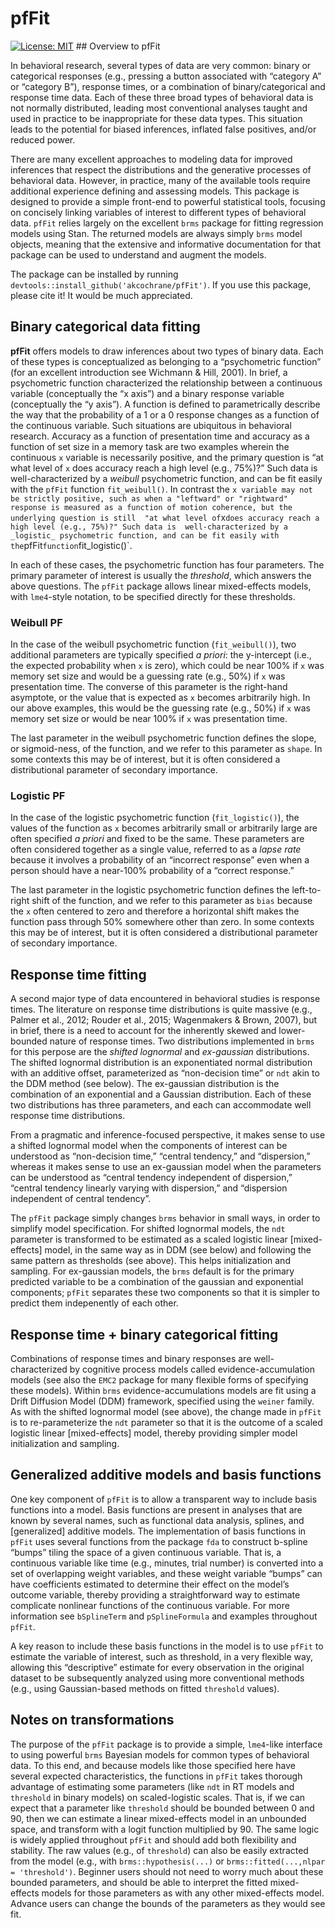 <!-- README.md is generated from README.Rmd. Please edit that file -->

# pfFit

[![License:
MIT](https://img.shields.io/badge/License-MIT-yellow.svg)](https://opensource.org/licenses/MIT)
\#\# Overview to pfFit

In behavioral research, several types of data are very common: binary or
categorical responses (e.g., pressing a button associated with “category
A” or “category B”), response times, or a combination of
binary/categorical and response time data. Each of these three broad
types of behavioral data is not normally distributed, leading most
conventional analyses taught and used in practice to be inappropriate
for these data types. This situation leads to the potential for biased
inferences, inflated false positives, and/or reduced power.

There are many excellent approaches to modeling data for improved
inferences that respect the distributions and the generative processes
of behavioral data. However, in practice, many of the available tools
require additional experience defining and assessing models. This
package is designed to provide a simple front-end to powerful
statistical tools, focusing on concisely linking variables of interest
to different types of behavioral data. `pfFit` relies largely on the
excellent `brms` package for fitting regression models using Stan. The
returned models are always simply `brms` model objects, meaning that the
extensive and informative documentation for that package can be used to
understand and augment the models.

The package can be installed by running
`devtools::install_github('akcochrane/pfFit')`. If you use this package,
please cite it! It would be much appreciated.

## Binary categorical data fitting

**pfFit** offers models to draw inferences about two types of binary
data. Each of these types is conceptualized as belonging to a
“psychometric function” (for an excellent introduction see Wichmann &
Hill, 2001). In brief, a psychometric function characterized the
relationship between a continuous variable (conceptually the “x axis”)
and a binary response variable (conceptually the “y axis”). A function
is defined to parametrically describe the way that the probability of a
1 or a 0 response changes as a function of the continuous variable. Such
situations are ubiquitous in behavioral research. Accuracy as a function
of presentation time and accuracy as a function of set size in a memory
task are two examples wherein the continuous `x` variable is necessarily
positive, and the primary question is “at what level of `x` does
accuracy reach a high level (e.g., 75%)?” Such data is
well-characterized by a *weibull* psychometric function, and can be fit
easily with the `pfFit` function `fit_weibull()`. In contrast the
`x variable may not be strictly positive, such as when a "leftward" or "rightward" response is measured as a function of motion coherence, but the underlying question is still  "at what level of`x`does accuracy reach a high level (e.g., 75%)?" Such data is  well-characterized by a _logistic_ psychometric function, and can be fit easily with the`pfFit`function`fit_logistic()\`.

In each of these cases, the psychometric function has four parameters.
The primary parameter of interest is usually the *threshold*, which
answers the above questions. The `pfFit` package allows linear
mixed-effects models, with `lme4`-style notation, to be specified
directly for these thresholds.

### Weibull PF

In the case of the weibull psychometric function (`fit_weibull()`), two
additional parameters are typically specified *a priori*: the
y-intercept (i.e., the expected probability when `x` is zero), which
could be near 100% if `x` was memory set size and would be a guessing
rate (e.g., 50%) if `x` was presentation time. The converse of this
parameter is the right-hand asymptote, or the value that is expected as
`x` becomes arbitrarily high. In our above examples, this would be the
guessing rate (e.g., 50%) if `x` was memory set size or would be near
100% if `x` was presentation time.

The last parameter in the weibull psychometric function defines the
slope, or sigmoid-ness, of the function, and we refer to this parameter
as `shape`. In some contexts this may be of interest, but it is often
considered a distributional parameter of secondary importance.

### Logistic PF

In the case of the logistic psychometric function (`fit_logistic()`),
the values of the function as `x` becomes arbitrarily small or
arbitrarily large are often specified *a priori* and fixed to be the
same. These parameters are often considered together as a single value,
referred to as a *lapse rate* because it involves a probability of an
“incorrect response” even when a person should have a near-100%
probability of a “correct response.”

The last parameter in the logistic psychometric function defines the
left-to-right shift of the function, and we refer to this parameter as
`bias` because the `x` often centered to zero and therefore a horizontal
shift makes the function pass through 50% somewhere other than zero. In
some contexts this may be of interest, but it is often considered a
distributional parameter of secondary importance.

## Response time fitting

A second major type of data encountered in behavioral studies is
response times. The literature on response time distributions is quite
massive (e.g., Palmer et al., 2012; Rouder et al., 2015; Wagenmakers &
Brown, 2007), but in brief, there is a need to account for the
inherently skewed and lower-bounded nature of response times. Two
distributions implemented in `brms` for this perpose are the *shifted
lognormal* and *ex-gaussian* distributions. The shifted lognormal
distribution is an exponentiated normal distribution with an additive
offset, parameterized as “non-decision time” or `ndt` akin to the DDM
method (see below). The ex-gaussian distribution is the combination of
an exponential and a Gaussian distribution. Each of these two
distributions has three parameters, and each can accommodate well
response time distributions.

From a pragmatic and inference-focused perspective, it makes sense to
use a shifted lognormal model when the components of interest can be
understood as “non-decision time,” “central tendency,” and “dispersion,”
whereas it makes sense to use an ex-gaussian model when the parameters
can be understood as “central tendency independent of dispersion,”
“central tendency linearly varying with dispersion,” and “dispersion
independent of central tendency”.

The `pfFit` package simply changes `brms` behavior in small ways, in
order to simplify model specification. For shifted lognormal models, the
`ndt` parameter is transformed to be estimated as a scaled logistic
linear \[mixed-effects\] model, in the same way as in DDM (see below)
and following the same pattern as thresholds (see above). This helps
initialization and sampling. For ex-gaussian models, the `brms` default
is for the primary predicted variable to be a combination of the
gaussian and exponential components; `pfFit` separates these two
components so that it is simpler to predict them indepenently of each
other.

## Response time + binary categorical fitting

Combinations of response times and binary responses are
well-characterized by cognitive process models called
evidence-accumulation models (see also the `EMC2` package for many
flexible forms of specifying these models). Within `brms`
evidence-accumulations models are fit using a Drift Diffusion Model
(DDM) framework, specified using the `weiner` family. As with the
shifted lognormal model (see above), the change made in `pfFit` is to
re-parameterize the `ndt` parameter so that it is the outcome of a
scaled logistic linear \[mixed-effects\] model, thereby providing
simpler model initialization and sampling.

## Generalized additive models and basis functions

One key component of `pfFit` is to allow a transparent way to include
basis functions into a model. Basis functions are present in analyses
that are known by several names, such as functional data analysis,
splines, and \[generalized\] additive models. The implementation of
basis functions in `pfFit` uses several functions from the package `fda`
to construct b-spline “bumps” tiling the space of a given continuous
variable. That is, a continuous variable like time (e.g., minutes, trial
number) is converted into a set of overlapping weight variables, and
these weight variable “bumps” can have coefficients estimated to
determine their effect on the model’s outcome variable, thereby
providing a straightforward way to estimate complicate nonlinear
functions of the continuous variable. For more information see
`bSplineTerm` and `pSplineFormula` and examples throughout `pfFit`.

A key reason to include these basis functions in the model is to use
`pfFit` to estimate the variable of interest, such as threshold, in a
very flexible way, allowing this “descriptive” estimate for every
observation in the original dataset to be subsequently analyzed using
more conventional methods (e.g., using Gaussian-based methods on fitted
`threshold` values).

## Notes on transformations

The purpose of the `pfFit` package is to provide a simple, `lme4`-like
interface to using powerful `brms` Bayesian models for common types of
behavioral data. To this end, and because models like those specified
here have several expected characteristics, the functions in `pfFit`
takes thorough advantage of estimating some parameters (like `ndt` in RT
models and `threshold` in binary models) on scaled-logistic scales. That
is, if we can expect that a parameter like `threshold` should be bounded
between 0 and 90, then we can estimate a linear mixed-effects model in
an unbounded space, and transform with a logit function multiplied by
90. The same logic is widely applied throughout `pfFit` and should add
both flexibility and stability. The raw values (e.g., of `threshold`)
can also be easily extracted from the model (e.g., with
`brms::hypothesis(...)` or `brms::fitted(...,nlpar = 'threshold')`.
Beginner users should not need to worry much about these bounded
parameters, and should be able to interpret the fitted mixed-effects
models for those parameters as with any other mixed-effects model.
Advance users can change the bounds of the parameters as they would see
fit.

